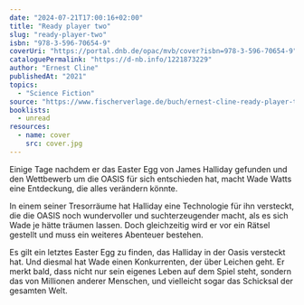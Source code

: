 ```yaml
---
date: "2024-07-21T17:00:16+02:00"
title: "Ready player two"
slug: "ready-player-two"
isbn: "978-3-596-70654-9"
coverUri: "https://portal.dnb.de/opac/mvb/cover?isbn=978-3-596-70654-9"
cataloguePermalink: "https://d-nb.info/1221873229"
author: "Ernest Cline"
publishedAt: "2021"
topics:
  - "Science Fiction"
source: "https://www.fischerverlage.de/buch/ernest-cline-ready-player-two-9783596706549"
booklists:
  - unread
resources:
  - name: cover
    src: cover.jpg
---
```


Einige Tage nachdem er das Easter Egg von James Halliday gefunden und den 
Wettbewerb um die OASIS für sich entschieden hat, macht Wade Watts eine 
Entdeckung, die alles verändern könnte.

In einem seiner Tresorräume hat Halliday eine Technologie für ihn versteckt, die 
die OASIS noch wundervoller und suchterzeugender macht, als es sich Wade je hätte 
träumen lassen. Doch gleichzeitig wird er vor ein Rätsel gestellt und muss ein 
weiteres Abenteuer bestehen.

Es gilt ein letztes Easter Egg zu finden, das Halliday in der Oasis versteckt 
hat. Und diesmal hat Wade einen Konkurrenten, der über Leichen geht. Er merkt 
bald, dass nicht nur sein eigenes Leben auf dem Spiel steht, sondern das von 
Millionen anderer Menschen, und vielleicht sogar das Schicksal der gesamten Welt.
